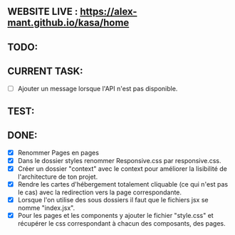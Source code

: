 ## WEBSITE LIVE : https://alex-mant.github.io/kasa/home

## TODO:

## CURRENT TASK:
- [ ] Ajouter un message lorsque l'API n'est pas disponible.

## TEST:

## DONE: 
- [X] Renommer Pages en pages
- [X] Dans le dossier styles renommer Responsive.css par responsive.css.
- [X] Créer un dossier "context" avec le context pour améliorer la lisibilité de l'architecture de ton projet.
- [X] Rendre les cartes d'hébergement totalement cliquable (ce qui n'est pas le cas) avec la redirection vers la page correspondante.
- [X] Lorsque l'on utilise des sous dossiers il faut que le fichiers jsx se nomme "index.jsx".
- [X] Pour les pages et les components y ajouter le fichier "style.css" et récupérer le css correspondant à chacun des composants, des pages.